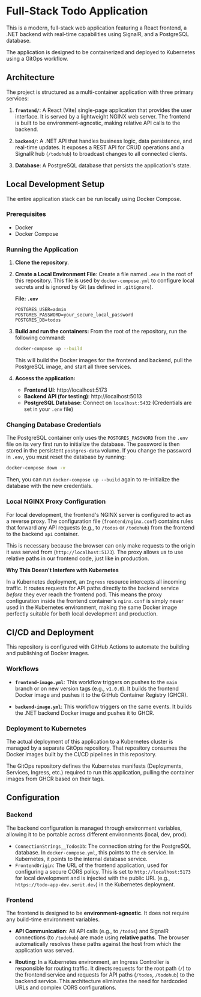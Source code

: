 # Full-Stack Todo Application

This is a modern, full-stack web application featuring a React frontend, a .NET backend with real-time capabilities using SignalR, and a PostgreSQL database.

The application is designed to be containerized and deployed to Kubernetes using a GitOps workflow.

## Architecture

The project is structured as a multi-container application with three primary services:

1.  **`frontend/`**: A React (Vite) single-page application that provides the user interface. It is served by a lightweight NGINX web server. The frontend is built to be environment-agnostic, making relative API calls to the backend.

2.  **`backend/`**: A .NET API that handles business logic, data persistence, and real-time updates. It exposes a REST API for CRUD operations and a SignalR hub (`/todohub`) to broadcast changes to all connected clients.

3.  **Database**: A PostgreSQL database that persists the application's state.

## Local Development Setup

The entire application stack can be run locally using Docker Compose.

### Prerequisites

*   Docker
*   Docker Compose

### Running the Application

1.  **Clone the repository**.

2.  **Create a Local Environment File**:
    Create a file named `.env` in the root of this repository. This file is used by `docker-compose.yml` to configure local secrets and is ignored by Git (as defined in `.gitignore`).

    **File: `.env`**
    ```
    POSTGRES_USER=admin
    POSTGRES_PASSWORD=your_secure_local_password
    POSTGRES_DB=todos
    ```

3.  **Build and run the containers:**
    From the root of the repository, run the following command:
    ```bash
    docker-compose up --build
    ```
    This will build the Docker images for the frontend and backend, pull the PostgreSQL image, and start all three services.

4.  **Access the application:**
    *   **Frontend UI**: http://localhost:5173
    *   **Backend API (for testing)**: http://localhost:5013
    *   **PostgreSQL Database**: Connect on `localhost:5432` (Credentials are set in your `.env` file)

### Changing Database Credentials

The PostgreSQL container only uses the `POSTGRES_PASSWORD` from the `.env` file on its very first run to initialize the database. The password is then stored in the persistent `postgres-data` volume. If you change the password in `.env`, you must reset the database by running:
```bash
docker-compose down -v
```
Then, you can run `docker-compose up --build` again to re-initialize the database with the new credentials.

### Local NGINX Proxy Configuration

For local development, the frontend's NGINX server is configured to act as a reverse proxy. The configuration file (`frontend/nginx.conf`) contains rules that forward any API requests (e.g., to `/todos` or `/todohub`) from the frontend to the backend `api` container.

This is necessary because the browser can only make requests to the origin it was served from (`http://localhost:5173`). The proxy allows us to use relative paths in our frontend code, just like in production.

**Why This Doesn't Interfere with Kubernetes**

In a Kubernetes deployment, an `Ingress` resource intercepts all incoming traffic. It routes requests for API paths directly to the backend service *before* they ever reach the frontend pod. This means the proxy configuration inside the frontend container's `nginx.conf` is simply never used in the Kubernetes environment, making the same Docker image perfectly suitable for both local development and production.

## CI/CD and Deployment

This repository is configured with GitHub Actions to automate the building and publishing of Docker images.

### Workflows

*   **`frontend-image.yml`**: This workflow triggers on pushes to the `main` branch or on new version tags (e.g., `v1.0.0`). It builds the frontend Docker image and pushes it to the GitHub Container Registry (GHCR).

*   **`backend-image.yml`**: This workflow triggers on the same events. It builds the .NET backend Docker image and pushes it to GHCR.

### Deployment to Kubernetes

The actual deployment of this application to a Kubernetes cluster is managed by a separate GitOps repository. That repository consumes the Docker images built by the CI/CD pipelines in this repository.

The GitOps repository defines the Kubernetes manifests (Deployments, Services, Ingress, etc.) required to run this application, pulling the container images from GHCR based on their tags.

## Configuration

### Backend

The backend configuration is managed through environment variables, allowing it to be portable across different environments (local, dev, prod).

*   `ConnectionStrings__TodosDb`: The connection string for the PostgreSQL database. In `docker-compose.yml`, this points to the `db` service. In Kubernetes, it points to the internal database service.
*   `FrontendOrigin`: The URL of the frontend application, used for configuring a secure CORS policy. This is set to `http://localhost:5173` for local development and is injected with the public URL (e.g., `https://todo-app-dev.serit.dev`) in the Kubernetes deployment.

### Frontend

The frontend is designed to be **environment-agnostic**. It does not require any build-time environment variables.

*   **API Communication**: All API calls (e.g., to `/todos`) and SignalR connections (to `/todohub`) are made using **relative paths**. The browser automatically resolves these paths against the host from which the application was served.

*   **Routing**: In a Kubernetes environment, an Ingress Controller is responsible for routing traffic. It directs requests for the root path (`/`) to the frontend service and requests for API paths (`/todos`, `/todohub`) to the backend service. This architecture eliminates the need for hardcoded URLs and complex CORS configurations.